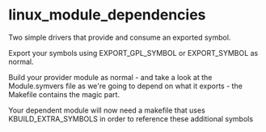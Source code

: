 linux_module_dependencies
=========================

Two simple drivers that provide and consume an exported symbol.

Export your symbols using EXPORT_GPL_SYMBOL or EXPORT_SYMBOL as normal.

Build your provider module as normal - and take a look at the Module.symvers 
file as we're going to depend on what it exports - the Makefile contains the 
magic part.

Your dependent module will now need a makefile that uses KBUILD_EXTRA_SYMBOLS 
in order to reference these additional symbols

